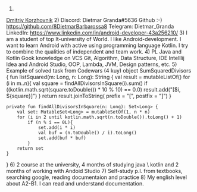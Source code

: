 1) 
[Dmitriy Korzhovnik](https://vk.com/dietmargrandarisingcosmosalexman)
2) 
Discord: Dietmar Granda#5636
Github :-) https://github.com/8DietmarBarbarossa8
Telegram: Dietmar_Granda
LinkedIn: https://www.linkedin.com/in/android-developer-43a256210/
3) 
I am a student of top It-university of World. I like Android-development. I want to learn Android with active using programming language Kotlin. I try to combine the qualities of independent and team work.
4) 
PL Java and Kotlin
Gook knowledge on VCS Git, Algorithm, Data Structure, 
IDE Intelllij Idea and Android Studio, OOP, Lambda, JVM, Design patterns, etc.
5) Example of solved task from Codewars (4 kuy)
object SumSquaredDivisors {
    fun listSquared(m: Long, n: Long): String {
        val result = mutableListOf<String>()
        for (i in m..n){
            val square = findAllDivisorsInSquare(i).sum()
            if ((kotlin.math.sqrt(square.toDouble()) * 10 % 10) == 0.0)
                result.add("[$i, ${square}]")
        }
        return result.joinToString( prefix = "[", postfix = "]")
    }

    private fun findAllDivisorsInSquare(n: Long): Set<Long> {
        val set: MutableSet<Long> = mutableSetOf(1, n * n)
        for (i in 2 until kotlin.math.sqrt(n.toDouble()).toLong() + 1)
            if (n % i == 0L){
                set.add(i * i)
                val buf = (n.toDouble() / i).toLong()
                set.add(buf * buf)
            }
        return set
    }
}
6)
2 course at the university, 4 months of studying java \ kotlin and 2 months of working with Andoid Studio
7) 
Self-study p.l. from textbooks, searching google, reading documentaion and practice
8) 
My english level about A2-B1. I can read and understand documentation.

